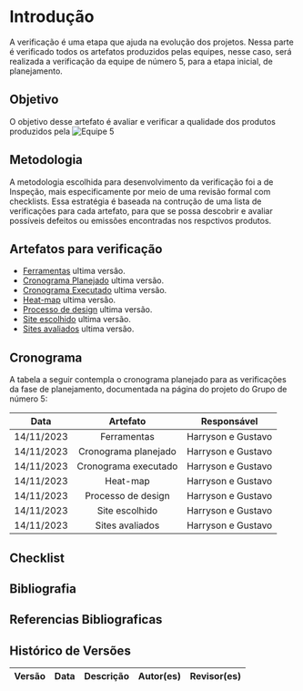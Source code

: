 # Introdução 

A verificação é uma etapa que ajuda na evolução dos projetos. Nessa parte é verificado todos os artefatos produzidos pelas equipes, nesse caso, será realizada a verificação da equipe de número 5, para a etapa inicial, de planejamento. 

## Objetivo

O objetivo desse artefato é avaliar e verificar a qualidade dos produtos produzidos pela ![Equipe 5](https://interacao-humano-computador.github.io/2023.2--BRB-Mobilidade/)

## Metodologia

A metodologia escolhida para desenvolvimento da verificação foi a de Inspeção, mais especificamente por meio de uma revisão formal com checklists. Essa estratégia é baseada na contrução de uma lista de verificações para cada artefato, para que se possa descobrir e avaliar possíveis defeitos ou emissões encontradas nos respctivos produtos.

## Artefatos para verificação

- [Ferramentas](https://interacao-humano-computador.github.io/2023.2--BRB-Mobilidade/planejamentoProj/ferramentas/) ultima versâo.
- [Cronograma Planejado](https://interacao-humano-computador.github.io/2023.2--BRB-Mobilidade/planejamentoProj/cronogramas/) ultima versão.
- [Cronograma Executado](https://interacao-humano-computador.github.io/2023.2--BRB-Mobilidade/planejamentoProj/cronograma_executado/) ultima versão.
- [Heat-map](https://interacao-humano-computador.github.io/2023.2--BRB-Mobilidade/planejamentoProj/heat/) ultima versão.
- [Processo de design](https://interacao-humano-computador.github.io/2023.2--BRB-Mobilidade/planejamentoProj/process_des/) ultima versão.
- [Site escolhido](https://interacao-humano-computador.github.io/2023.2--BRB-Mobilidade/planejamentoProj/site/) ultima versão.
- [Sites avaliados](https://interacao-humano-computador.github.io/2023.2--BRB-Mobilidade/planejamentoProj/lista_Site/) ultima versão.


## Cronograma

A tabela a seguir contempla o cronograma planejado para as verificações da fase de planejamento, documentada na página do projeto do Grupo de número 5:

| Data | Artefato | Responsável |
|:--------:|:--------:|:--------:|
|14/11/2023|Ferramentas|Harryson e Gustavo|
|14/11/2023|Cronograma planejado|Harryson e Gustavo|
|14/11/2023|Cronograma executado|Harryson e Gustavo|
|14/11/2023|Heat-map|Harryson e Gustavo|
|14/11/2023|Processo de design|Harryson e Gustavo|
|14/11/2023|Site escolhido|Harryson e Gustavo|
|14/11/2023|Sites avaliados|Harryson e Gustavo|



## Checklist 


## Bibliografia 

## Referencias Bibliograficas

## Histórico de Versões

| Versão | Data | Descrição | Autor(es) | Revisor(es) |
| ------ | ---- | --------- | --------- | ----------- |